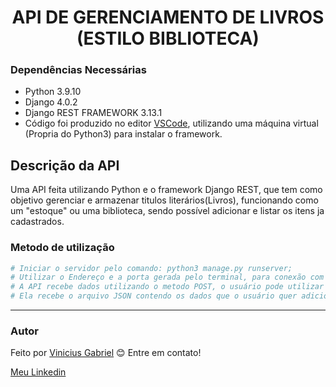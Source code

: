 <h1 align="center">API DE GERENCIAMENTO DE LIVROS (ESTILO BIBLIOTECA)</h1>

### Dependências Necessárias
- Python 3.9.10 
- Django 4.0.2
- Django REST FRAMEWORK 3.13.1
- Código foi produzido no editor [VSCode](https://code.visualstudio.com/), utilizando uma máquina virtual (Propria do Python3) para instalar o framework.



## Descrição da API
<p>Uma API feita utilizando Python e o framework Django REST, que tem como objetivo gerenciar e armazenar titulos literários(Livros), funcionando como um "estoque" ou uma biblioteca, sendo possível adicionar e listar os itens ja cadastrados.</p>


### Metodo de utilização
```bash
# Iniciar o servidor pelo comando: python3 manage.py runserver;
# Utilizar o Endereço e a porta gerada pelo terminal, para conexão com a API, inserindo na URL os mesmos;
# A API recebe dados utilizando o metodo POST, o usuário pode utilizar o Postman(postman.com) para gerar requsições, ou um script de sua preferência;
# Ela recebe o arquivo JSON contendo os dados que o usuário quer adicionar, e responde em arquivos JSON;
```
<hr>
<h3 style="font-color:red">Autor</h3>

Feito por <a href="https://github.com/Vinibiiel">Vinicius Gabriel</a> 😊 Entre em contato!

<a href="https://www.linkedin.com/in/vinibiiel-01/">Meu Linkedin</a>
